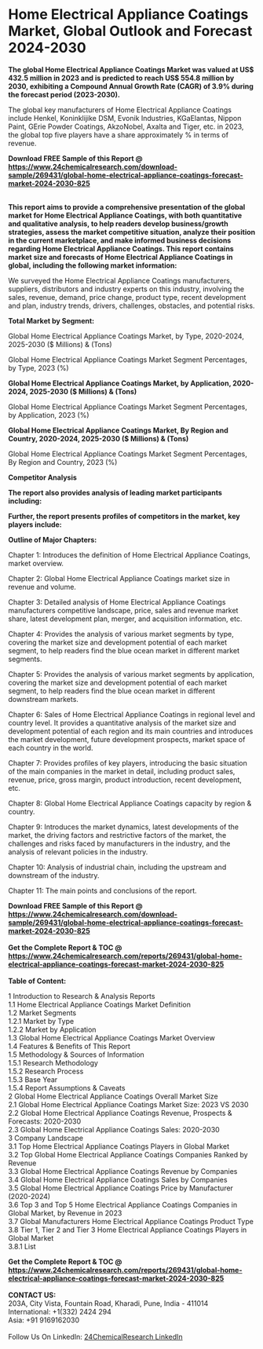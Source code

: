 <h1>Home Electrical Appliance Coatings Market, Global Outlook and Forecast 2024-2030</h1><p><strong>The global Home Electrical Appliance Coatings Market was valued at US$ 432.5 million in 2023 and is predicted to reach US$ 554.8 million by 2030, exhibiting a Compound Annual Growth Rate (CAGR) of 3.9% during the forecast period (2023-2030).</strong></p><p>
</p><p>The global key manufacturers of Home Electrical Appliance Coatings include Henkel, Koninklijike DSM, Evonik Industries, KGaElantas, Nippon Paint, GErie Powder Coatings, AkzoNobel, Axalta and Tiger, etc. in 2023, the global top five players have a share approximately % in terms of revenue.</p><div><b>Download FREE Sample of this Report @ 
            <a href="https://www.24chemicalresearch.com/download-sample/269431/global-home-electrical-appliance-coatings-forecast-market-2024-2030-825">
            https://www.24chemicalresearch.com/download-sample/269431/global-home-electrical-appliance-coatings-forecast-market-2024-2030-825</a></b></div><br><p>
<strong>This report aims to provide a comprehensive presentation of the global market for Home Electrical Appliance Coatings, with both quantitative and qualitative analysis, to help readers develop business/growth strategies, assess the market competitive situation, analyze their position in the current marketplace, and make informed business decisions regarding Home Electrical Appliance Coatings. This report contains market size and forecasts of Home Electrical Appliance Coatings in global, including the following market information:</strong></p><p>
</p><p>
</p><p>We surveyed the Home Electrical Appliance Coatings manufacturers, suppliers, distributors and industry experts on this industry, involving the sales, revenue, demand, price change, product type, recent development and plan, industry trends, drivers, challenges, obstacles, and potential risks.</p><p>
<strong>Total Market by Segment:</strong></p><p>
Global Home Electrical Appliance Coatings Market, by Type, 2020-2024, 2025-2030 ($ Millions) &amp; (Tons)</p><p>
Global Home Electrical Appliance Coatings Market Segment Percentages, by Type, 2023 (%)</p><p>
</p><p>
</p><p><strong>Global Home Electrical Appliance Coatings Market, by Application, 2020-2024, 2025-2030 ($ Millions) &amp; (Tons)</strong></p><p>
Global Home Electrical Appliance Coatings Market Segment Percentages, by Application, 2023 (%)</p><p>
</p><p>
</p><p><strong>Global Home Electrical Appliance Coatings Market, By Region and Country, 2020-2024, 2025-2030 ($ Millions) &amp; (Tons)</strong></p><p>
Global Home Electrical Appliance Coatings Market Segment Percentages, By Region and Country, 2023 (%)</p><p>
</p><p>
<strong>Competitor Analysis</strong></p><p>
<strong>The report also provides analysis of leading market participants including:</strong></p><p>
</p><p>
<strong>Further, the report presents profiles of competitors in the market, key players include:</strong></p><p>
</p><p>
</p><p><strong>Outline of Major Chapters:</strong></p><p>
Chapter 1: Introduces the definition of Home Electrical Appliance Coatings, market overview.</p><p>
Chapter 2: Global Home Electrical Appliance Coatings market size in revenue and volume.</p><p>
Chapter 3: Detailed analysis of Home Electrical Appliance Coatings manufacturers competitive landscape, price, sales and revenue market share, latest development plan, merger, and acquisition information, etc.</p><p>
Chapter 4: Provides the analysis of various market segments by type, covering the market size and development potential of each market segment, to help readers find the blue ocean market in different market segments.</p><p>
Chapter 5: Provides the analysis of various market segments by application, covering the market size and development potential of each market segment, to help readers find the blue ocean market in different downstream markets.</p><p>
Chapter 6: Sales of Home Electrical Appliance Coatings in regional level and country level. It provides a quantitative analysis of the market size and development potential of each region and its main countries and introduces the market development, future development prospects, market space of each country in the world.</p><p>
Chapter 7: Provides profiles of key players, introducing the basic situation of the main companies in the market in detail, including product sales, revenue, price, gross margin, product introduction, recent development, etc.</p><p>
Chapter 8: Global Home Electrical Appliance Coatings capacity by region &amp; country.</p><p>
Chapter 9: Introduces the market dynamics, latest developments of the market, the driving factors and restrictive factors of the market, the challenges and risks faced by manufacturers in the industry, and the analysis of relevant policies in the industry.</p><p>
Chapter 10: Analysis of industrial chain, including the upstream and downstream of the industry.</p><p>
Chapter 11: The main points and conclusions of the report.</p><div><b>Download FREE Sample of this Report @ 
            <a href="https://www.24chemicalresearch.com/download-sample/269431/global-home-electrical-appliance-coatings-forecast-market-2024-2030-825">
            https://www.24chemicalresearch.com/download-sample/269431/global-home-electrical-appliance-coatings-forecast-market-2024-2030-825</a></b></div><br><div><b>Get the Complete Report & TOC @ 
            <a href="https://www.24chemicalresearch.com/reports/269431/global-home-electrical-appliance-coatings-forecast-market-2024-2030-825">
            https://www.24chemicalresearch.com/reports/269431/global-home-electrical-appliance-coatings-forecast-market-2024-2030-825</a></b></div><br>
            <b>Table of Content:</b><p>1 Introduction to Research & Analysis Reports<br />
    1.1 Home Electrical Appliance Coatings Market Definition<br />
    1.2 Market Segments<br />
        1.2.1 Market by Type<br />
        1.2.2 Market by Application<br />
    1.3 Global Home Electrical Appliance Coatings Market Overview<br />
    1.4 Features & Benefits of This Report<br />
    1.5 Methodology & Sources of Information<br />
        1.5.1 Research Methodology<br />
        1.5.2 Research Process<br />
        1.5.3 Base Year<br />
        1.5.4 Report Assumptions & Caveats<br />
2 Global Home Electrical Appliance Coatings Overall Market Size<br />
    2.1 Global Home Electrical Appliance Coatings Market Size: 2023 VS 2030<br />
    2.2 Global Home Electrical Appliance Coatings Revenue, Prospects & Forecasts: 2020-2030<br />
    2.3 Global Home Electrical Appliance Coatings Sales: 2020-2030<br />
3 Company Landscape<br />
    3.1 Top Home Electrical Appliance Coatings Players in Global Market<br />
    3.2 Top Global Home Electrical Appliance Coatings Companies Ranked by Revenue<br />
    3.3 Global Home Electrical Appliance Coatings Revenue by Companies<br />
    3.4 Global Home Electrical Appliance Coatings Sales by Companies<br />
    3.5 Global Home Electrical Appliance Coatings Price by Manufacturer (2020-2024)<br />
    3.6 Top 3 and Top 5 Home Electrical Appliance Coatings Companies in Global Market, by Revenue in 2023<br />
    3.7 Global Manufacturers Home Electrical Appliance Coatings Product Type<br />
    3.8 Tier 1, Tier 2 and Tier 3 Home Electrical Appliance Coatings Players in Global Market<br />
        3.8.1 List</p><div><b>Get the Complete Report & TOC @ 
            <a href="https://www.24chemicalresearch.com/reports/269431/global-home-electrical-appliance-coatings-forecast-market-2024-2030-825">
            https://www.24chemicalresearch.com/reports/269431/global-home-electrical-appliance-coatings-forecast-market-2024-2030-825</a></b></div><br><b>CONTACT US:</b><br>
            203A, City Vista, Fountain Road, Kharadi, Pune, India - 411014<br>
            International: +1(332) 2424 294<br>
            Asia: +91 9169162030 <br><br>
            Follow Us On LinkedIn: <a href="https://www.linkedin.com/company/24chemicalresearch/">24ChemicalResearch LinkedIn</a>